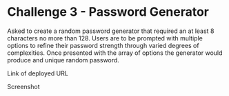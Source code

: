 # Challenge 3 - Password Generator

Asked to create a random password generator that required an at least 8 characters no more than 128. Users are to be prompted with multiple options to refine their password strength through varied degrees of complexities. Once presented with the array of options the generator would produce and unique random password.

Link of deployed URL

Screenshot